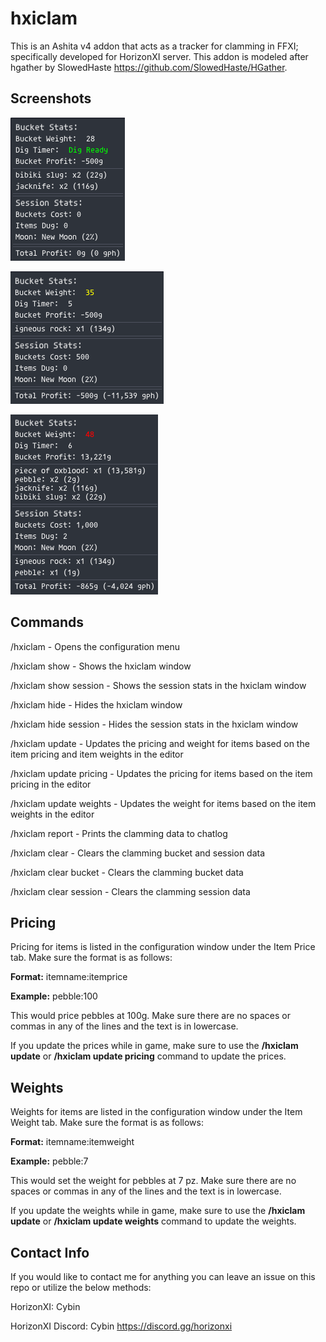 # hxiclam
This is an Ashita v4 addon that acts as a tracker for clamming in FFXI; specifically developed for HorizonXI server. This addon is modeled after hgather by SlowedHaste https://github.com/SlowedHaste/HGather.

## Screenshots

![Alt text](/Media/hxiclam_1.png?raw=true)

![Alt text](/Media/hxiclam_2.png?raw=true)

![Alt text](/Media/hxiclam_3.png?raw=true)

## Commands
/hxiclam - Opens the configuration menu

/hxiclam show - Shows the hxiclam window

/hxiclam show session - Shows the session stats in the hxiclam window

/hxiclam hide - Hides the hxiclam window

/hxiclam hide session - Hides the session stats in the hxiclam window

/hxiclam update - Updates the pricing and weight for items based on the item pricing and item weights in the editor

/hxiclam update pricing - Updates the pricing for items based on the item pricing in the editor

/hxiclam update weights - Updates the weight for items based on the item weights in the editor

/hxiclam report - Prints the clamming data to chatlog

/hxiclam clear - Clears the clamming bucket and session data

/hxiclam clear bucket - Clears the clamming bucket data

/hxiclam clear session - Clears the clamming session data

## Pricing
Pricing for items is listed in the configuration window under the Item Price tab. Make sure the format is as follows:

**Format:** itemname:itemprice

**Example:** pebble:100

This would price pebbles at 100g.  Make sure there are no spaces or commas in any of the lines and the text is in lowercase.

If you update the prices while in game, make sure to use the **/hxiclam update** or **/hxiclam update pricing** command to update the prices.

## Weights
Weights for items are listed in the configuration window under the Item Weight tab. Make sure the format is as follows:

**Format:** itemname:itemweight

**Example:** pebble:7

This would set the weight for pebbles at 7 pz. Make sure there are no spaces or commas in any of the lines and the text is in lowercase.

If you update the weights while in game, make sure to use the **/hxiclam update** or **/hxiclam update weights** command to update the weights.

## Contact Info
If you would like to contact me for anything you can leave an issue on this repo or utilize the below methods:

HorizonXI: Cybin

HorizonXI Discord: Cybin  https://discord.gg/horizonxi
